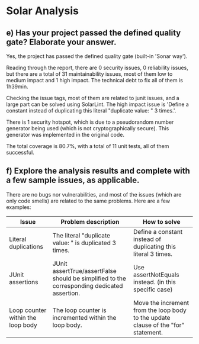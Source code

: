 # Solar Analysis

## e) Has your project passed the defined quality gate? Elaborate your answer.

Yes, the project has passed the defined quality gate (built-in 'Sonar way').

Reading through the report, there are 0 security issues, 0 reliability issues, but there are a total of 31 maintainability issues, most of them low to medium impact and 1 high impact. The technical debt to fix all of them is 1h39min.

Checking the issue tags, most of them are related to junit issues, and a large part can be solved using SolarLint. The high impact issue is 'Define a constant instead of duplicating this literal "duplicate value: " 3 times.'.

There is 1 security hotspot, which is due to a pseudorandom number generator being used (which is not cryptographically secure). This generator was implemented in the original code.

The total coverage is 80.7%, with a total of 11 unit tests, all of them successful.

## f) Explore the analysis results and complete with a few sample issues, as applicable.

There are no bugs nor vulnerabilities, and most of the issues (which are only code smells) are related to the same problems. Here are a few examples:

| Issue | Problem description | How to solve |
| --- | --- | --- |
| Literal duplications | The literal "duplicate value: " is duplicated 3 times. | Define a constant instead of duplicating this literal 3 times. |
| JUnit assertions | JUnit assertTrue/assertFalse should be simplified to the corresponding dedicated assertion. | Use assertNotEquals instead. (in this specific case) |
| Loop counter within the loop body | The loop counter is incremented within the loop body. | Move the increment from the loop body to the update clause of the "for" statement. |